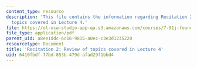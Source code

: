```yaml
---
content_type: resource
description: 'This file contains the information regarding Recitation 2: Review of
  topics covered in Lecture 4.'
file: https://ol-ocw-studio-app-qa.s3.amazonaws.com/courses/7-91j-foundations-of-computational-and-systems-biology-spring-2014/6410fbdf77bd853b479dafad29f1bbd4_MIT7_91JS14_Rec_2-19-14.pdf
file_type: application/pdf
parent_uid: a8ee1ddc-6c16-9815-a0ec-c3e3d1235220
resourcetype: Document
title: 'Recitation 2: Review of topics covered in Lecture 4'
uid: 6410fbdf-77bd-853b-479d-afad29f1bbd4
---
```

